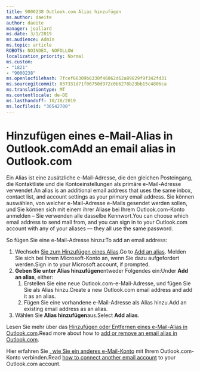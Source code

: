```yaml
---
title: 9000238 Outlook.com Alias hinzufügen
ms.author: daeite
author: daeite
manager: joallard
ms.date: 3/1/2019
ms.audience: Admin
ms.topic: article
ROBOTS: NOINDEX, NOFOLLOW
localization_priority: Normal
ms.custom:
- "1821"
- "9000238"
ms.openlocfilehash: 7fcef66309b6330f46062d62a89829f9f342fd31
ms.sourcegitcommit: 037331d71f06750d972c0b6278b23bb15c4806ca
ms.translationtype: MT
ms.contentlocale: de-DE
ms.lasthandoff: 10/18/2019
ms.locfileid: "36542700"
---
```

# <a name="add-an-email-alias-in-outlookcom"></a><span data-ttu-id="63fa8-102">Hinzufügen eines e-Mail-Alias in Outlook.com</span><span class="sxs-lookup"><span data-stu-id="63fa8-102">Add an email alias in Outlook.com</span></span>

<span data-ttu-id="63fa8-103">Ein Alias ist eine zusätzliche e-Mail-Adresse, die den gleichen Posteingang, die Kontaktliste und die Kontoeinstellungen als primäre e-Mail-Adresse verwendet.</span><span class="sxs-lookup"><span data-stu-id="63fa8-103">An alias is an additional email address that uses the same inbox, contact list, and account settings as your primary email address.</span></span> <span data-ttu-id="63fa8-104">Sie können auswählen, von welcher e-Mail-Adresse e-Mails gesendet werden sollen, und Sie können sich mit einem ihrer Aliase bei Ihrem Outlook.com-Konto anmelden – Sie verwenden alle dasselbe Kennwort.</span><span class="sxs-lookup"><span data-stu-id="63fa8-104">You can choose which email address to send mail from, and you can sign in to your Outlook.com account with any of your aliases — they all use the same password.</span></span>

<span data-ttu-id="63fa8-105">So fügen Sie eine e-Mail-Adresse hinzu:</span><span class="sxs-lookup"><span data-stu-id="63fa8-105">To add an email address:</span></span>

1. <span data-ttu-id="63fa8-106">Wechseln [Sie zum Hinzufügen eines Alias](https://go.microsoft.com/fwlink/p/?linkid=864833).</span><span class="sxs-lookup"><span data-stu-id="63fa8-106">Go to [Add an alias](https://go.microsoft.com/fwlink/p/?linkid=864833).</span></span> <span data-ttu-id="63fa8-107">Melden Sie sich bei Ihrem Microsoft-Konto an, wenn Sie dazu aufgefordert werden.</span><span class="sxs-lookup"><span data-stu-id="63fa8-107">Sign in to your Microsoft account, if prompted.</span></span>
2. <span data-ttu-id="63fa8-108">**Geben Sie unter Alias hinzufügen**entweder Folgendes ein:</span><span class="sxs-lookup"><span data-stu-id="63fa8-108">Under **Add an alias**, either:</span></span>
    1. <span data-ttu-id="63fa8-109">Erstellen Sie eine neue Outlook.com-e-Mail-Adresse, und fügen Sie Sie als Alias hinzu.</span><span class="sxs-lookup"><span data-stu-id="63fa8-109">Create a new Outlook.com email address and add it as an alias.</span></span>
    2. <span data-ttu-id="63fa8-110">Fügen Sie eine vorhandene e-Mail-Adresse als Alias hinzu.</span><span class="sxs-lookup"><span data-stu-id="63fa8-110">Add an existing email address as an alias.</span></span>
3. <span data-ttu-id="63fa8-111">Wählen Sie **Alias hinzufügen**aus.</span><span class="sxs-lookup"><span data-stu-id="63fa8-111">Select **Add alias**.</span></span>

<span data-ttu-id="63fa8-112">Lesen Sie mehr über das [Hinzufügen oder Entfernen eines e-Mail-Alias in Outlook.com](https://support.office.com/article/459b1989-356d-40fa-a689-8f285b13f1f2?wt.mc_id=Office_Outlook_com_Alchemy).</span><span class="sxs-lookup"><span data-stu-id="63fa8-112">Read more about how to [add or remove an email alias in Outlook.com](https://support.office.com/article/459b1989-356d-40fa-a689-8f285b13f1f2?wt.mc_id=Office_Outlook_com_Alchemy).</span></span>  

<span data-ttu-id="63fa8-113">Hier erfahren Sie [, wie Sie ein anderes e-Mail-Konto](https://support.office.com/article/c5224df4-5885-4e79-91ba-523aa743f0ba?wt.mc_id=Office_Outlook_com_Alchemy) mit Ihrem Outlook.com-Konto verbinden.</span><span class="sxs-lookup"><span data-stu-id="63fa8-113">Read [how to connect another email account](https://support.office.com/article/c5224df4-5885-4e79-91ba-523aa743f0ba?wt.mc_id=Office_Outlook_com_Alchemy) to your Outlook.com account.</span></span>